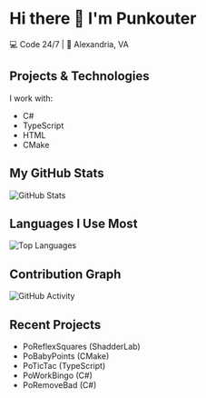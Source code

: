 # Hi there 👋 I'm Punkouter

💻 Code 24/7 | 📍 Alexandria, VA

## Projects & Technologies
I work with:
- C#
- TypeScript
- HTML
- CMake

## My GitHub Stats
![GitHub Stats](https://github-readme-stats.vercel.app/api?username=punkouter25&show_icons=true&theme=dark)

## Languages I Use Most
![Top Languages](https://github-readme-stats.vercel.app/api/top-langs/?username=punkouter25&layout=compact&theme=dark)

## Contribution Graph
![GitHub Activity](https://github-readme-streak-stats.herokuapp.com/?user=punkouter25&theme=dark)

## Recent Projects
- PoReflexSquares (ShadderLab)
- PoBabyPoints (CMake)
- PoTicTac (TypeScript)
- PoWorkBingo (C#)
- PoRemoveBad (C#)
